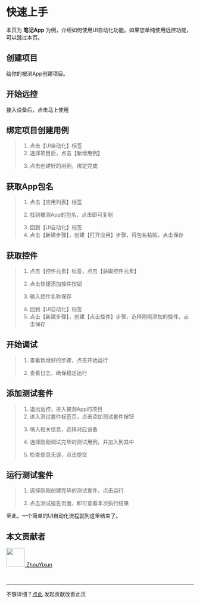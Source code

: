 # 快速上手

本页为 **笔记App** 为例，介绍如何使用UI自动化功能。如果您单纯使用远控功能，可以跳过本页。

## 创建项目

给你的被测App创建项目。

> <el-image hide-on-click-modal src="https://gitee.com/sonic-cloud/sonic-cloud/raw/main/src/assets/use-p.png" :preview-src-list="['https://gitee.com/sonic-cloud/sonic-cloud/raw/main/src/assets/use-p.png']" style="width: 50%"/>

## 开始远控

<el-alert style="margin-top: 20px" title="注意" show-icon type="info" description="如果不清楚如何接入设备，可以前往【部署文档】" :closable="false"/>

接入设备后，点击马上使用

> <el-image hide-on-click-modal src="https://gitee.com/sonic-cloud/sonic-cloud/raw/main/src/assets/use-1.png" :preview-src-list="['https://gitee.com/sonic-cloud/sonic-cloud/raw/main/src/assets/use-1.png']" style="width: 200px"/>

## 绑定项目创建用例

> 1. 点击【UI自动化】标签
> 2. 选择项目后，点击【新增用例】
> > <el-image hide-on-click-modal src="https://gitee.com/sonic-cloud/sonic-cloud/raw/main/src/assets/use-2.png" :preview-src-list="['https://gitee.com/sonic-cloud/sonic-cloud/raw/main/src/assets/use-2.png']" style="width: 60%"/>
> 3. 点击创建好的用例，绑定完成
> > <el-image hide-on-click-modal src="https://gitee.com/sonic-cloud/sonic-cloud/raw/main/src/assets/use-3.png" :preview-src-list="['https://gitee.com/sonic-cloud/sonic-cloud/raw/main/src/assets/use-3.png']" style="width: 60%"/>

## 获取App包名

> 1. 点击【应用列表】标签
> > <el-image hide-on-click-modal src="https://gitee.com/sonic-cloud/sonic-cloud/raw/main/src/assets/use-4.png" :preview-src-list="['https://gitee.com/sonic-cloud/sonic-cloud/raw/main/src/assets/use-4.png']" style="width: 60%"/>
> 2. 找到被测App的包名，点击即可复制
> > <el-image hide-on-click-modal src="https://gitee.com/sonic-cloud/sonic-cloud/raw/main/src/assets/use-5.png" :preview-src-list="['https://gitee.com/sonic-cloud/sonic-cloud/raw/main/src/assets/use-5.png']" style="width: 60%"/>
> 3. 回到【UI自动化】标签
> 4. 点击【新建步骤】，创建【打开应用】步骤，将包名粘贴，点击保存

## 获取控件

> 1. 点击【控件元素】标签，点击【获取控件元素】
> > <el-image hide-on-click-modal src="https://gitee.com/sonic-cloud/sonic-cloud/raw/main/src/assets/use-6.png" :preview-src-list="['https://gitee.com/sonic-cloud/sonic-cloud/raw/main/src/assets/use-6.png']" style="width: 60%"/> 
> 2. 点击快捷添加控件按钮
> > <el-image hide-on-click-modal src="https://gitee.com/sonic-cloud/sonic-cloud/raw/main/src/assets/use-7.png" :preview-src-list="['https://gitee.com/sonic-cloud/sonic-cloud/raw/main/src/assets/use-7.png']" style="width: 60%"/>
> 3. 输入控件名称保存
> > <el-image hide-on-click-modal src="https://gitee.com/sonic-cloud/sonic-cloud/raw/main/src/assets/use-8.png" :preview-src-list="['https://gitee.com/sonic-cloud/sonic-cloud/raw/main/src/assets/use-8.png']" style="width: 60%"/>
> 4. 回到【UI自动化】标签
> 5. 点击【新建步骤】，创建【点击控件】步骤，选择刚刚添加的控件，点击保存

## 开始调试

> 1. 查看新增好的步骤，点击开始运行
> > <el-image hide-on-click-modal src="https://gitee.com/sonic-cloud/sonic-cloud/raw/main/src/assets/use-9.png" :preview-src-list="['https://gitee.com/sonic-cloud/sonic-cloud/raw/main/src/assets/use-9.png']" style="width: 60%"/>
> 2. 查看日志，确保稳定运行
> > <el-image hide-on-click-modal src="https://gitee.com/sonic-cloud/sonic-cloud/raw/main/src/assets/use-10.png" :preview-src-list="['https://gitee.com/sonic-cloud/sonic-cloud/raw/main/src/assets/use-10.png']" style="width: 60%"/>

## 添加测试套件

> 1. 退出远控，进入被测App的项目
> 2. 进入测试套件标签页，点击添加测试套件按钮
> > <el-image hide-on-click-modal src="https://gitee.com/sonic-cloud/sonic-cloud/raw/main/src/assets/use-11.png" :preview-src-list="['https://gitee.com/sonic-cloud/sonic-cloud/raw/main/src/assets/use-11.png']" style="width: 60%"/>
> 3. 填入相关信息，选择对应设备
> > <el-image hide-on-click-modal src="https://gitee.com/sonic-cloud/sonic-cloud/raw/main/src/assets/use-12.png" :preview-src-list="['https://gitee.com/sonic-cloud/sonic-cloud/raw/main/src/assets/use-12.png']" style="width: 60%"/>
> 4. 选择刚刚调试完毕的测试用例，并加入到其中
> > <el-image hide-on-click-modal src="https://gitee.com/sonic-cloud/sonic-cloud/raw/main/src/assets/use-13.png" :preview-src-list="['https://gitee.com/sonic-cloud/sonic-cloud/raw/main/src/assets/use-13.png']" style="width: 60%"/>
> 5. 检查信息无误，点击提交
> > <el-image hide-on-click-modal src="https://gitee.com/sonic-cloud/sonic-cloud/raw/main/src/assets/use-14.png" :preview-src-list="['https://gitee.com/sonic-cloud/sonic-cloud/raw/main/src/assets/use-14.png']" style="width: 60%"/>

## 运行测试套件

> 1. 选择刚刚创建完毕的测试套件，点击运行
> > <el-image hide-on-click-modal src="https://gitee.com/sonic-cloud/sonic-cloud/raw/main/src/assets/use-15.png" :preview-src-list="['https://gitee.com/sonic-cloud/sonic-cloud/raw/main/src/assets/use-15.png']" style="width: 60%"/>
> 2. 点击测试报告页面，即可查看本次执行结果
> > <el-image hide-on-click-modal src="https://gitee.com/sonic-cloud/sonic-cloud/raw/main/src/assets/use-16.png" :preview-src-list="['https://gitee.com/sonic-cloud/sonic-cloud/raw/main/src/assets/use-16.png']" style="width: 60%"/>

至此，一个简单的UI自动化流程就到这里结束了。

## 本文贡献者
<div class="cont">
<a href="https://github.com/ZhouYixun" target="_blank">
<img src="https://avatars.githubusercontent.com/u/56339314?v=4" width="50"/>
<span>ZhouYixun</span>
</a>
</div>


&nbsp;
&nbsp;
***
不够详细？[点此](https://github.com/SonicCloudOrg/sonic-offical-website/edit/main/src/markdown/doc/doc-use.md) 发起贡献改善此页
